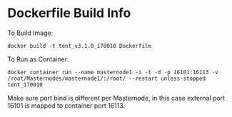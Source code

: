 # Dockerfile Build Info

To Build Image:

```docker build -t tent_v3.1.0_170010 Dockerfile```

To Run as Container:

```docker container run --name masternode1 -i -t -d -p 16101:16113 -v /root/Masternodes/masternode1/:/root/ --restart unless-stopped tent_170010```

Make sure port bind is different per Masternode, in this case external port 16101 is mapped to container port 16113.
